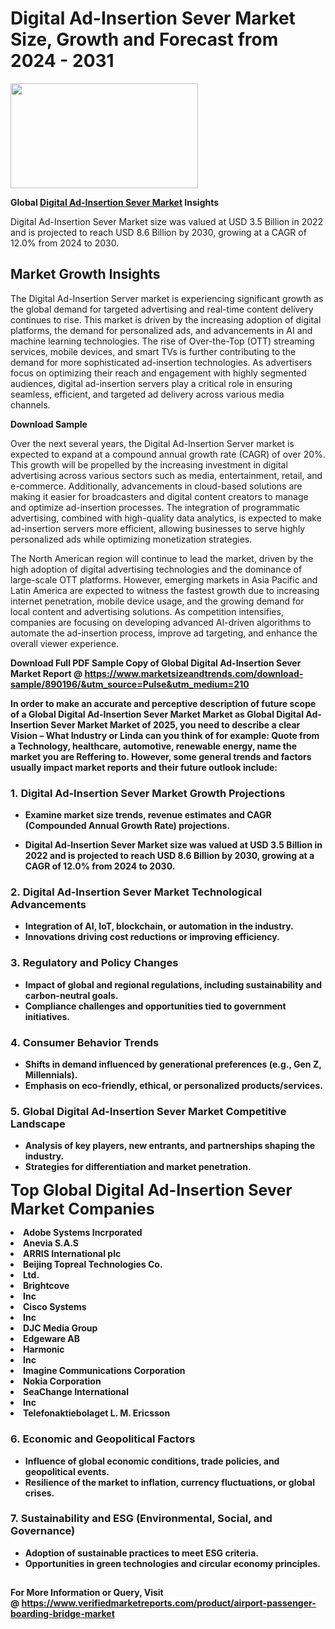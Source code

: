 <H1>Digital Ad-Insertion Sever Market Size, Growth and Forecast from 2024 - 2031</H1><img class="aligncenter size-medium wp-image-584254" src="https://thirdeyenews.in/wp-content/uploads/2024/09/Global-Market-Research-300x168.jpeg" alt="" width="300" height="168" /><p><strong>Global&nbsp;<a href="https://www.marketsizeandtrends.com/download-sample/890196/&amp;utm_source=Pulse&amp;utm_medium=210">Digital Ad-Insertion Sever Market</a> Insights</strong></p><p>Digital Ad-Insertion Sever Market size was valued at USD 3.5 Billion in 2022 and is projected to reach USD 8.6 Billion by 2030, growing at a CAGR of 12.0% from 2024 to 2030.</p><p><h2>Market Growth Insights</h2> <p>The Digital Ad-Insertion Server market is experiencing significant growth as the global demand for targeted advertising and real-time content delivery continues to rise. This market is driven by the increasing adoption of digital platforms, the demand for personalized ads, and advancements in AI and machine learning technologies. The rise of Over-the-Top (OTT) streaming services, mobile devices, and smart TVs is further contributing to the demand for more sophisticated ad-insertion technologies. As advertisers focus on optimizing their reach and engagement with highly segmented audiences, digital ad-insertion servers play a critical role in ensuring seamless, efficient, and targeted ad delivery across various media channels.</p> <p><strong>Download Sample</strong></p> <p>Over the next several years, the Digital Ad-Insertion Server market is expected to expand at a compound annual growth rate (CAGR) of over 20%. This growth will be propelled by the increasing investment in digital advertising across various sectors such as media, entertainment, retail, and e-commerce. Additionally, advancements in cloud-based solutions are making it easier for broadcasters and digital content creators to manage and optimize ad-insertion processes. The integration of programmatic advertising, combined with high-quality data analytics, is expected to make ad-insertion servers more efficient, allowing businesses to serve highly personalized ads while optimizing monetization strategies.</p> <p>The North American region will continue to lead the market, driven by the high adoption of digital advertising technologies and the dominance of large-scale OTT platforms. However, emerging markets in Asia Pacific and Latin America are expected to witness the fastest growth due to increasing internet penetration, mobile device usage, and the growing demand for local content and advertising solutions. As competition intensifies, companies are focusing on developing advanced AI-driven algorithms to automate the ad-insertion process, improve ad targeting, and enhance the overall viewer experience.</p> <p><strong></p><p><span class=""><strong>Download Full PDF Sample Copy of Global Digital Ad-Insertion Sever Market Report</strong> @ <a href="https://www.marketsizeandtrends.com/download-sample/890196/&amp;utm_source=Pulse&amp;utm_medium=210" target="_blank">https://www.marketsizeandtrends.com/download-sample/890196/&amp;utm_source=Pulse&amp;utm_medium=210</a></span></p><p>In order to make an accurate and perceptive description of future scope of a Global&nbsp;Digital Ad-Insertion Sever Market Market as Global&nbsp;Digital Ad-Insertion Sever Market Market of 2025, you need to describe a clear Vision &ndash; What Industry or Linda can you think of for example: Quote from a Technology, healthcare, automotive, renewable energy, name the market you are Reffering to. However, some general trends and factors usually impact market reports and their future outlook include:</p><h3>1.&nbsp;<strong>Digital Ad-Insertion Sever Market Growth Projections</strong></h3><ul><li>Examine market size trends, revenue estimates and CAGR (Compounded Annual Growth Rate) projections.</li><li><p>Digital Ad-Insertion Sever Market size was valued at USD 3.5 Billion in 2022 and is projected to reach USD 8.6 Billion by 2030, growing at a CAGR of 12.0% from 2024 to 2030.</p></li></ul><h3>2.&nbsp;<strong>Digital Ad-Insertion Sever Market Technological Advancements</strong></h3><ul><li>Integration of AI, IoT, blockchain, or automation in the industry.</li><li>Innovations driving cost reductions or improving efficiency.</li></ul><h3>3.&nbsp;<strong>Regulatory and Policy Changes</strong></h3><ul><li>Impact of global and regional regulations, including sustainability and carbon-neutral goals.</li><li>Compliance challenges and opportunities tied to government initiatives.</li></ul><h3>4.&nbsp;<strong>Consumer Behavior Trends</strong></h3><ul><li>Shifts in demand influenced by generational preferences (e.g., Gen Z, Millennials).</li><li>Emphasis on eco-friendly, ethical, or personalized products/services.</li></ul><h3>5.&nbsp;<strong>Global Digital Ad-Insertion Sever Market Competitive Landscape</strong></h3><ul><li>Analysis of key players, new entrants, and partnerships shaping the industry.</li><li>Strategies for differentiation and market penetration.</li></ul><p data-pm-slice="1 1 []"><span style="color: inherit; font-family: inherit; font-size: 25px;">Top Global Digital Ad-Insertion Sever Market Companies</span></p><div class="" data-test-id=""><p><li>Adobe Systems Incrporated</li><li> Anevia S.A.S</li><li> ARRIS International plc</li><li> Beijing Topreal Technologies Co.</li><li> Ltd.</li><li> Brightcove</li><li> Inc</li><li> Cisco Systems</li><li> Inc</li><li> DJC Media Group</li><li> Edgeware AB</li><li> Harmonic</li><li> Inc</li><li> Imagine Communications Corporation</li><li> Nokia Corporation</li><li> SeaChange International</li><li> Inc</li><li> Telefonaktiebolaget L. M. Ericsson</li></p></div><h3>6.&nbsp;<strong>Economic and Geopolitical Factors</strong></h3><ul><li>Influence of global economic conditions, trade policies, and geopolitical events.</li><li>Resilience of the market to inflation, currency fluctuations, or global crises.</li></ul><h3>7.&nbsp;<strong>Sustainability and ESG (Environmental, Social, and Governance)</strong></h3><ul><li>Adoption of sustainable practices to meet ESG criteria.</li><li>Opportunities in green technologies and circular economy principles.</li></ul><h2><strong style="font-size: 14px;">For More Information or Query, Visit @&nbsp;</strong><a style="background-color: #ffffff; font-size: 14px;" href="https://www.marketsizeandtrends.com/report/digital-ad-insertion-sever-market-/" target="_blank">https://www.verifiedmarketreports.com/product/airport-passenger-boarding-bridge-market</a></h2>
